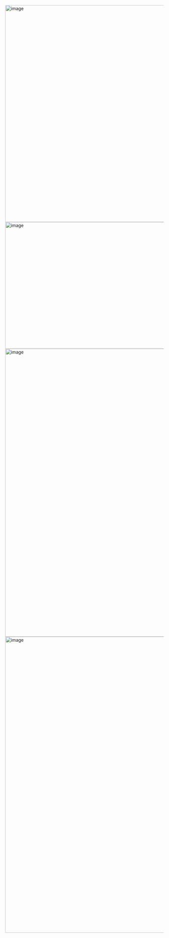 <img width="1803" height="690" alt="image" src="https://github.com/user-attachments/assets/e2b2ac78-c5f3-4bd9-a682-e4c19c0954da" />
<img width="758" height="403" alt="image" src="https://github.com/user-attachments/assets/a35fb12f-5506-4ef9-9004-1c2d41982fb7" />
<img width="1658" height="916" alt="image" src="https://github.com/user-attachments/assets/c1c92864-25ae-4457-b9ea-5e5ba1c40a68" />
<img width="1750" height="942" alt="image" src="https://github.com/user-attachments/assets/cc69ee32-2cd2-4f79-887c-18a65db7662a" />
